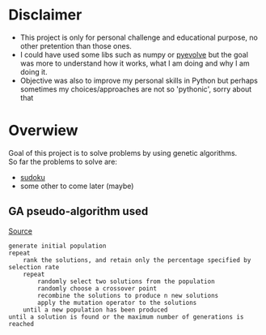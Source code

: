 # Disclaimer
* This project is only for personal challenge and educational purpose, no other pretention than those ones.
* I could have used some libs such as numpy or [pyevolve](http://pyevolve.sourceforge.net/) but the goal was more
to understand how it works, what I am doing and why I am doing it.
* Objective was also to improve my personal skills in Python but perhaps sometimes my choices/approaches 
are not so 'pythonic', sorry about that

# Overwiew
Goal of this project is to solve problems by using genetic algorithms.  
So far the problems to solve are:
* [sudoku](sudoku.md)
* some other to come later (maybe)


## GA pseudo-algorithm used
[Source](http://micsymposium.org/mics_2009_proceedings/mics2009_submission_66.pdf)
```
generate initial population
repeat
    rank the solutions, and retain only the percentage specified by selection rate
    repeat
        randomly select two solutions from the population
        randomly choose a crossover point
        recombine the solutions to produce n new solutions
        apply the mutation operator to the solutions
    until a new population has been produced
until a solution is found or the maximum number of generations is reached
```